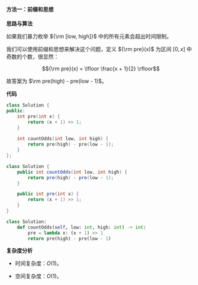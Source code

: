 #### 方法一：前缀和思想

**思路与算法**

如果我们暴力枚举 ${\rm [low, high]}$ 中的所有元素会超出时间限制。

我们可以使用前缀和思想来解决这个问题，定义 ${\rm pre}(x)$ 为区间 $[0, x]$ 中奇数的个数，很显然：

$${\rm pre}(x) = \lfloor \frac{x + 1}{2} \rfloor$$

故答案为 $\rm pre(high) - pre(low - 1)$。

**代码**

```cpp [sol1-C++]
class Solution {
public:
    int pre(int x) {
        return (x + 1) >> 1;
    }
    
    int countOdds(int low, int high) {
        return pre(high) - pre(low - 1);
    }
};
```

```Java [sol1-Java]
class Solution {
    public int countOdds(int low, int high) {
        return pre(high) - pre(low - 1);
    }

    public int pre(int x) {
        return (x + 1) >> 1;
    }
}
```

```Python [sol1-Python3]
class Solution:
    def countOdds(self, low: int, high: int) -> int:
        pre = lambda x: (x + 1) >> 1
        return pre(high) - pre(low - 1)
```

**复杂度分析**

+ 时间复杂度：$O(1)$。

+ 空间复杂度：$O(1)$。